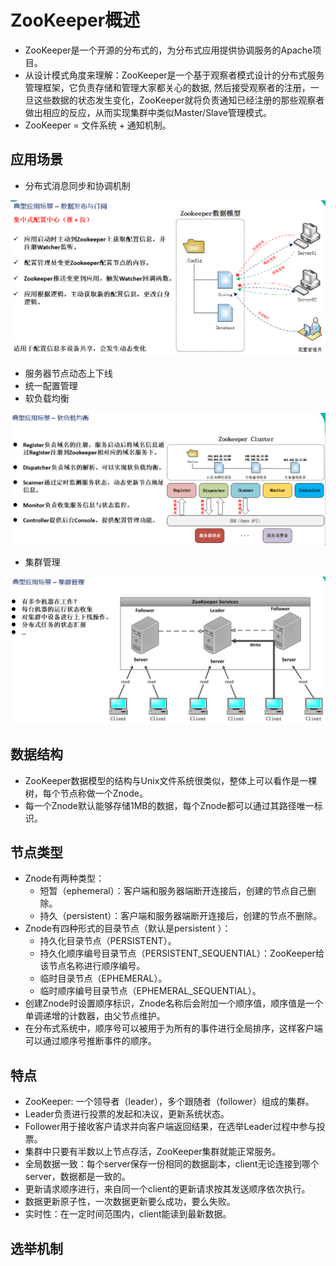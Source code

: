 # ZooKeeper概述

  - ZooKeeper是一个开源的分布式的，为分布式应用提供协调服务的Apache项目。
  - 从设计模式角度来理解：ZooKeeper是一个基于观察者模式设计的分布式服务管理框架，它负责存储和管理大家都关心的数据, 然后接受观察者的注册，一旦这些数据的状态发生变化，ZooKeeper就将负责通知已经注册的那些观察者做出相应的反应，从而实现集群中类似Master/Slave管理模式。
  - ZooKeeper = 文件系统 + 通知机制。
  
## 应用场景

  - 分布式消息同步和协调机制
  
  ![数据发布与订阅](./图片/数据发布与订阅.PNG)
  - 服务器节点动态上下线
  - 统一配置管理
  - 软负载均衡
  
  ![软负载均衡](./图片/软负载均衡.PNG)
  - 集群管理
  
  ![集群管理](./图片/集群管理.PNG)

## 数据结构

  - ZooKeeper数据模型的结构与Unix文件系统很类似，整体上可以看作是一棵树，每个节点称做一个Znode。
  - 每一个Znode默认能够存储1MB的数据，每个Znode都可以通过其路径唯一标识。
  
## 节点类型

  - Znode有两种类型：
    - 短暂（ephemeral）：客户端和服务器端断开连接后，创建的节点自己删除。
    - 持久（persistent）：客户端和服务器端断开连接后，创建的节点不删除。
  - Znode有四种形式的目录节点（默认是persistent ）：
    - 持久化目录节点（PERSISTENT）。
    - 持久化顺序编号目录节点（PERSISTENT_SEQUENTIAL）：ZooKeeper给该节点名称进行顺序编号。
    - 临时目录节点（EPHEMERAL）。
    - 临时顺序编号目录节点（EPHEMERAL_SEQUENTIAL）。
  - 创建Znode时设置顺序标识，Znode名称后会附加一个顺序值，顺序值是一个单调递增的计数器，由父节点维护。
  - 在分布式系统中，顺序号可以被用于为所有的事件进行全局排序，这样客户端可以通过顺序号推断事件的顺序。
  
## 特点

  - ZooKeeper: 一个领导者（leader），多个跟随者（follower）组成的集群。
  - Leader负责进行投票的发起和决议，更新系统状态。
  - Follower用于接收客户请求并向客户端返回结果，在选举Leader过程中参与投票。
  - 集群中只要有半数以上节点存活，ZooKeeper集群就能正常服务。
  - 全局数据一致：每个server保存一份相同的数据副本，client无论连接到哪个server，数据都是一致的。
  - 更新请求顺序进行，来自同一个client的更新请求按其发送顺序依次执行。
  - 数据更新原子性，一次数据更新要么成功，要么失败。
  - 实时性：在一定时间范围内，client能读到最新数据。
  
## 选举机制
